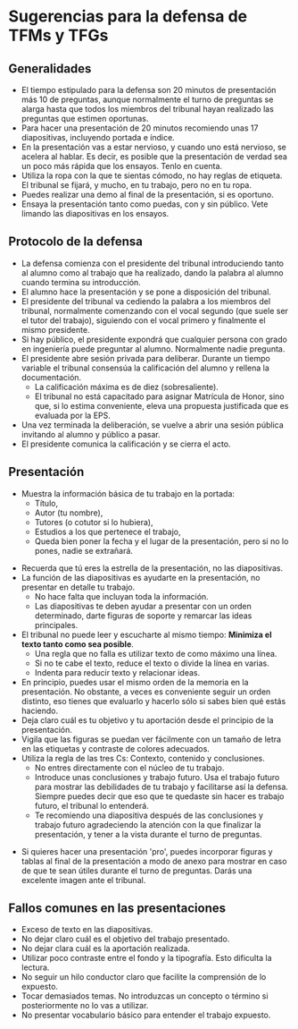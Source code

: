 # Sugerencias para la defensa de TFMs y TFGs

## Generalidades
- El tiempo estipulado para la defensa son 20 minutos de presentación más 10 de preguntas, aunque normalmente el turno de preguntas se alarga hasta que todos los miembros del tribunal hayan realizado las preguntas que estimen oportunas.
- Para hacer una presentación de 20 minutos recomiendo unas 17 diapositivas, incluyendo portada e índice.
- En la presentación vas a estar nervioso, y cuando uno está nervioso, se acelera al hablar. Es decir, es posible que la presentación de verdad sea un poco más rápida que los ensayos. Tenlo en cuenta.
- Utiliza la ropa con la que te sientas cómodo, no hay reglas de etiqueta. El tribunal se fijará, y mucho, en tu trabajo, pero no en tu ropa.
- Puedes realizar una demo al final de la presentación, si es oportuno.
- Ensaya la presentación tanto como puedas, con y sin público. Vete limando las diapositivas en los ensayos.

## Protocolo de la defensa
- La defensa comienza con el presidente del tribunal introduciendo tanto al alumno como al trabajo que ha realizado, dando la palabra al alumno cuando termina su introducción.
- El alumno hace la presentación y se pone a disposición del tribunal.
- El presidente del tribunal va cediendo la palabra a los miembros del tribunal, normalmente comenzando con el vocal segundo (que suele ser el tutor del trabajo), siguiendo con el vocal primero y finalmente el mismo presidente.
- Si hay público, el presidente expondrá que cualquier persona con grado en ingeniería puede preguntar al alumno. Normalmente nadie pregunta.
- El presidente abre sesión privada para deliberar. Durante un tiempo variable el tribunal consensúa la calificación del alumno y rellena la documentación.
    * La calificación máxima es de diez (sobresaliente).
    * El tribunal no está capacitado para asignar Matrícula de Honor, sino que, si lo estima conveniente, eleva una propuesta justificada que es evaluada por la EPS.
- Una vez terminada la deliberación, se vuelve a abrir una sesión pública invitando al alumno y público a pasar.
- El presidente comunica la calificación y se cierra el acto.

## Presentación
* Muestra la información básica de tu trabajo en la portada:
    * Título,
    * Autor (tu nombre),
    * Tutores (o cotutor si lo hubiera),
    * Estudios a los que pertenece el trabajo,
    * Queda bien poner la fecha y el lugar de la presentación, pero si no lo pones, nadie se extrañará.
- Recuerda que tú eres la estrella de la presentación, no las diapositivas.
- La función de las diapositivas es ayudarte en la presentación, no presentar en detalle tu trabajo.
    * No hace falta que incluyan toda la información.
    * Las diapositivas te deben ayudar a presentar con un orden determinado, darte figuras de soporte y remarcar las ideas principales.
- El tribunal no puede leer y escucharte al mismo tiempo: **Minimiza el texto tanto como sea posible**.
    * Una regla que no falla es utilizar texto de como máximo una línea.
    * Si no te cabe el texto, reduce el texto o divide la línea en varias.
    * Indenta para reducir texto y relacionar ideas.
- En principio, puedes usar el mismo orden de la memoria en la presentación. No obstante, a veces es conveniente seguir un orden distinto, eso tienes que evaluarlo y hacerlo sólo si sabes bien qué estás haciendo.
- Deja claro cuál es tu objetivo y tu aportación desde el principio de la presentación.
- Vigila que las figuras se puedan ver fácilmente con un tamaño de letra en las etiquetas y contraste de colores adecuados.
- Utiliza la regla de las tres Cs: Contexto, contenido y conclusiones.
    * No entres directamente con el núcleo de tu trabajo.
    * Introduce unas conclusiones y trabajo futuro. Usa el trabajo futuro para mostrar las debilidades de tu trabajo y facilitarse así la defensa. Siempre puedes decir que eso que te quedaste sin hacer es trabajo futuro, el tribunal lo entenderá.
    * Te recomiendo una diapositiva después de las conclusiones y trabajo futuro agradeciendo la atención con la que finalizar la presentación, y tener a la vista durante el turno de preguntas.
* Si quieres hacer una presentación 'pro', puedes incorporar figuras y tablas al final de la presentación a modo de anexo para mostrar en caso de que te sean útiles durante el turno de preguntas. Darás una excelente imagen ante el tribunal.


## Fallos comunes en las presentaciones
- Exceso de texto en las diapositivas.
- No dejar claro cuál es el objetivo del trabajo presentado.
- No dejar clara cuál es la aportación realizada.
- Utilizar poco contraste entre el fondo y la tipografía. Esto dificulta la lectura.
- No seguir un hilo conductor claro que facilite la comprensión de lo expuesto.
- Tocar demasiados temas. No introduzcas un concepto o término si posteriormente no lo vas a utilizar.
- No presentar vocabulario básico para entender el trabajo expuesto.